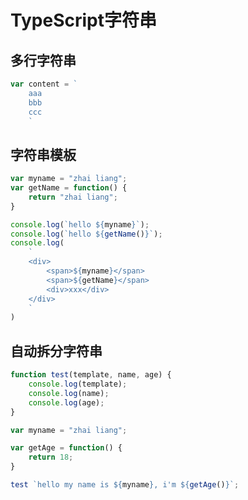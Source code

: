 # TypeScript字符串

## 多行字符串

``` JavaScript
var content = `
    aaa
    bbb
    ccc
    `
```

## 字符串模板

``` JavaScript
var myname = "zhai liang";
var getName = function() {
    return "zhai liang";
}

console.log(`hello ${myname}`);
console.log(`hello ${getName()}`);
console.log(
    `
    <div>
        <span>${myname}</span>
        <span>${getName}</span>
        <div>xxx</div>
    </div>
    `
)
```

## 自动拆分字符串

``` JavaScript
function test(template, name, age) {
    console.log(template);
    console.log(name);
    console.log(age);
}

var myname = "zhai liang";

var getAge = function() {
    return 18;
}

test `hello my name is ${myname}, i'm ${getAge()}`;

```

